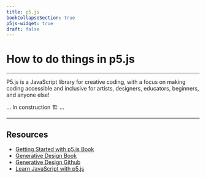 ```yaml
---
title: p5.js
bookCollapseSection: true
p5js-widget: true
draft: false
---
```


# How to do things in p5.js

---

P5.js is a JavaScript library for creative coding, with a focus on making coding accessible and inclusive for artists, designers, educators, beginners, and anyone else!

... In construction 🏗️ ...

---

## Resources

- [Getting Started with p5.js Book](https://www.amazon.com/Make-Interactive-Graphics-JavaScript-Processing/dp/1457186772?asin=1457186772&revisionId=&format=4&depth=1)
- [Generative Design Book](http://www.generative-gestaltung.de/2/)
- [Generative Design Github](http://www.generative-gestaltung.de/2/)
- [Learn JavaScript with p5.js](https://www.amazon.com/Learn-JavaScript-p5-js-Coding-Learners/dp/1484234251)
